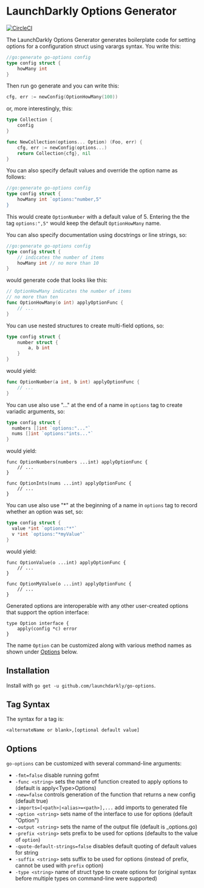 # LaunchDarkly Options Generator

[![CircleCI](https://circleci.com/gh/launchdarkly/go-options.svg?style=svg)](https://circleci.com/gh/launchdarkly/go-options)

The LaunchDarkly Options Generator generates boilerplate code for setting options for a configuration struct using varargs syntax.  You write this:

```go
//go:generate go-options config
type config struct {
	howMany int
}
```

Then run go generate and you can write this:

```go
cfg, err := newConfig(OptionHowMany(100))
```

or, more interestingly, this:

```go
type Collection {
    config
}

func NewCollection(options... Option) (Foo, err) {
    cfg, err := newConfig(options...)
    return Collection{cfg}, nil
}
```

You can also specify default values and override the option name as follows:

```go
//go:generate go-options config
type config struct {
	howMany int `options:"number,5"
}
```

This would create `OptionNumber` with a default value of 5.  Entering the the tag `options:",5"` would keep the default `OptionHowMany` name.

You can also specify documentation using docstrings or line strings, so:

```go
//go:generate go-options config
type config struct {
    // indicates the number of items
    howMany int // no more than 10
}
```

would generate code that looks like this:

```go
// OptionHowMany indicates the number of items
// no more than ten
func OptionHowMany(o int) applyOptionFunc {
    // ...
}
```

You can use nested structures to create multi-field options, so:


```go
type config struct {
    number struct {
        a, b int
    }
}
```

would yield:

```go
func OptionNumber(a int, b int) applyOptionFunc {
    // ...
}
```

You can use also use "..." at the end of a name in `options` tag to create variadic arguments, so:

```go
type config struct {
  numbers []int `options:"..."`
  nums []int `options:"ints..."`
}
```

would yield:

```
func OptionNumbers(numbers ...int) applyOptionFunc {
    // ...
}

func OptionInts(nums ...int) applyOptionFunc {
    // ...
}
```


You can use also use "*" at the beginning of a name in `options` tag to record whether an option was set, so:

```go
type config struct {
  value *int `options:"*"`
  v *int `options:"*myValue"`
}
```

would yield:

```
func OptionValue(o ...int) applyOptionFunc {
    // ...
}

func OptionMyValue(o ...int) applyOptionFunc {
    // ...
}
```

Generated options are interoperable with any other user-created options that support the option interface:

```
type Option interface {
    apply(config *c) error
}
```

The name `Option` can be customized along with various method names as shown under [Options](#options) below.

## Installation

Install with `go get -u github.com/launchdarkly/go-options`.

## Tag Syntax

The syntax for a tag is:

`<alternateName or blank>,[optional default value]`

## Options

`go-options` can be customized with several command-line arguments:

- `-fmt=false` disable running gofmt
- `-func <string>` sets the name of function created to apply options to <type> (default is apply&lt;Type&gt;Options)
- `-new=false` controls generation of the function that returns a new config (default true)
- `-imports=[<path>|<alias>=<path>],...` add imports to generated file
- `-option <string>` sets name of the interface to use for options (default "Option")
- `-output <string>` sets the name of the output file (default is <type>_options.go)
- `-prefix <string>` sets prefix to be used for options (defaults to the value of `option`)
- `-quote-default-strings=false` disables default quoting of default values for string
- `-suffix <string>` sets suffix to be used for options (instead of prefix, cannot be used with `prefix` option)
- `-type <string>` name of struct type to create options for (original syntax before multiple types on command-line were supported)
